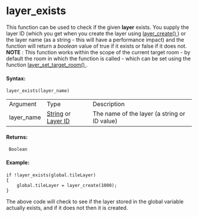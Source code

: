 # layer_exists

This function can be used to check if the given **layer** exists. You
supply the layer ID (which you get when you create the layer using [
layer_create() ](layer_create) ) or the layer name (as a string -
this will have a performance impact) and the function will return a
*boolean* value of true if it exists or false if it does not. **NOTE** :
This function works within the scope of the current target room - by
default the room in which the function is called - which can be set
using the function [ layer_set_target_room()
](layer_set_target_room) .

#### Syntax:

``` gml
layer_exists(layer_name)
```

|            |                                                                                                                                                                                                                  |                                              |
|------------|------------------------------------------------------------------------------------------------------------------------------------------------------------------------------------------------------------------|----------------------------------------------|
| Argument   | Type                                                                                                                                                                                                             | Description                                  |
| layer_name |  [String](../../../../../../GameMaker_Language/GML_Overview/Data_Types) or [Layer ID](../../../../../../GameMaker_Language/GML_Reference/Asset_Management/Rooms/General_Layer_Functions/layer_get_id)    | The name of the layer (a string or ID value) |

#### Returns:

``` gml
 Boolean
```

#### Example:

``` gml
if !layer_exists(global.tileLayer)
{
    global.tileLayer = layer_create(1000);
}
```

The above code will check to see if the layer stored in the global
variable actually exists, and if it does not then it is created.
